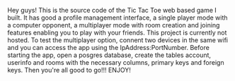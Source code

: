 Hey guys! This is the source code of the Tic Tac Toe web based game I built. It has good a profile management interface, a single player mode with a computer opponent, a multiplayer mode with room creation and joining features enabling you to play with your friends. This project is currently not hosted. To test the multiplayer option, connent two devices in the same wifi and you can access the app using the IpAddress:PortNumber. Before starting the app, open a posgres database, create the tables account, userinfo and rooms with the necessary columns, primary keys and foreign keys. Then you're all good to go!!! ENJOY!
